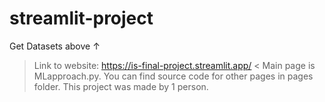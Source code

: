 # streamlit-project
Get Datasets above ↑
> Link to website: https://is-final-project.streamlit.app/ <
Main page is MLapproach.py. You can find source code for other pages in pages folder.
> This project was made by 1 person.
